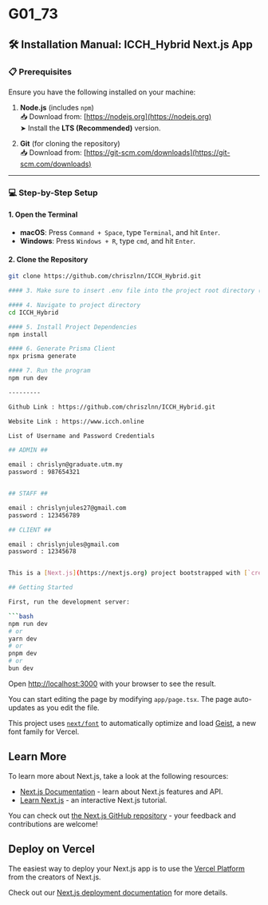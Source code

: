 
# G01_73


## 🛠️ Installation Manual: ICCH_Hybrid Next.js App

### 📋 Prerequisites

Ensure you have the following installed on your machine:

1. **Node.js** (includes `npm`)  
   📥 Download from: [https://nodejs.org](https://nodejs.org)  
   ➤ Install the **LTS (Recommended)** version.

2. **Git** (for cloning the repository)  
   📥 Download from: [https://git-scm.com/downloads](https://git-scm.com/downloads)

---

### 💻 Step-by-Step Setup

#### 1. Open the Terminal

- **macOS**: Press `Command + Space`, type `Terminal`, and hit `Enter`.
- **Windows**: Press `Windows + R`, type `cmd`, and hit `Enter`.

#### 2. Clone the Repository

```bash
git clone https://github.com/chriszlnn/ICCH_Hybrid.git

#### 3. Make sure to insert .env file into the project root directory (same level as package.json)

#### 4. Navigate to project directory
cd ICCH_Hybrid

#### 5. Install Project Dependencies
npm install

#### 6. Generate Prisma Client
npx prisma generate

#### 7. Run the program
npm run dev

---------

Github Link : https://github.com/chriszlnn/ICCH_Hybrid.git

Website Link : https://www.icch.online

List of Username and Password Credentials

## ADMIN ##

email : chrislyn@graduate.utm.my
password : 987654321


## STAFF ##

email : chrislynjules27@gmail.com
password : 123456789

## CLIENT ##

email : chrislynjules@gmail.com
password : 12345678


This is a [Next.js](https://nextjs.org) project bootstrapped with [`create-next-app`](https://nextjs.org/docs/app/api-reference/cli/create-next-app).

## Getting Started

First, run the development server:

```bash
npm run dev
# or
yarn dev
# or
pnpm dev
# or
bun dev
```

Open [http://localhost:3000](http://localhost:3000) with your browser to see the result.

You can start editing the page by modifying `app/page.tsx`. The page auto-updates as you edit the file.

This project uses [`next/font`](https://nextjs.org/docs/app/building-your-application/optimizing/fonts) to automatically optimize and load [Geist](https://vercel.com/font), a new font family for Vercel.

## Learn More

To learn more about Next.js, take a look at the following resources:

- [Next.js Documentation](https://nextjs.org/docs) - learn about Next.js features and API.
- [Learn Next.js](https://nextjs.org/learn) - an interactive Next.js tutorial.

You can check out [the Next.js GitHub repository](https://github.com/vercel/next.js) - your feedback and contributions are welcome!

## Deploy on Vercel

The easiest way to deploy your Next.js app is to use the [Vercel Platform](https://vercel.com/new?utm_medium=default-template&filter=next.js&utm_source=create-next-app&utm_campaign=create-next-app-readme) from the creators of Next.js.

Check out our [Next.js deployment documentation](https://nextjs.org/docs/app/building-your-application/deploying) for more details.
